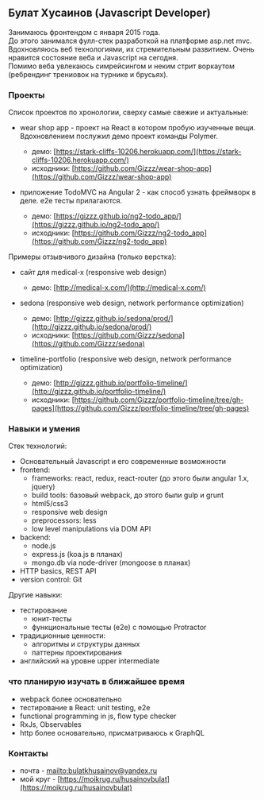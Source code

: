 ## Булат Хусаинов (Javascript Developer)
Занимаюсь фронтендом с января 2015 года.  
До этого занимался фулл-стек разработкой на платформе asp.net mvc.  
Вдохновляюсь веб технологиями, их стремительным развитием. Очень нравится состояние веба и Javascript на сегодня.  
Помимо веба увлекаюсь симрейсингом и неким стрит воркаутом (ребрендинг трениовок на турнике и брусьях).  

### Проекты
Список проектов по хронологии, сверху самые свежие и актуальные:  

- wear shop app - проект на React в котором пробую изученные вещи. Вдохновлением послужил демо проект команды Polymer.  
	- демо: [https://stark-cliffs-10206.herokuapp.com/](https://stark-cliffs-10206.herokuapp.com/)  
	- исходники: [https://github.com/Gizzz/wear-shop-app](https://github.com/Gizzz/wear-shop-app)  
	
- приложение TodoMVC на Angular 2 - как способ узнать фреймворк в деле. e2e тесты прилагаются.
	- демо: [https://gizzz.github.io/ng2-todo_app/](https://gizzz.github.io/ng2-todo_app/)  
	- исходники: [https://github.com/Gizzz/ng2-todo_app](https://github.com/Gizzz/ng2-todo_app)  

Примеры отзывчивого дизайна (только верстка):  

- сайт для medical-x (responsive web design)
	- демо: [http://medical-x.com/](http://medical-x.com/)

- sedona (responsive web design, network performance optimization)  
	- демо: [http://gizzz.github.io/sedona/prod/](http://gizzz.github.io/sedona/prod/)  
	- исходники: [https://github.com/Gizzz/sedona](https://github.com/Gizzz/sedona)  

- timeline-portfolio (responsive web design, network performance optimization)  
	- демо: [http://gizzz.github.io/portfolio-timeline/](http://gizzz.github.io/portfolio-timeline/)  
	- исходники: [https://github.com/Gizzz/portfolio-timeline/tree/gh-pages](https://github.com/Gizzz/portfolio-timeline/tree/gh-pages)  
    
### Навыки и умения
Стек технологий:
- Основательный Javascript и его современные возможности
- frontend: 
    - frameworks: react, redux, react-router (до этого были angular 1.x, jquery)
    - build tools: базовый webpack, до этого были gulp и grunt
    - html5/css3
    - responsive web design
    - preprocessors: less
    - low level manipulations via DOM API
- backend:
    - node.js
    - express.js (koa.js в планах)
    - mongo.db via node-driver (mongoose в планах)	
- HTTP basics, REST API
- version control: Git

Другие навыки:
- тестирование
    - юнит-тесты
    - функциональные тесты (e2e) с помощью Protractor
- традиционные ценности:
	- алгоритмы и структуры данных
	- паттерны проектирования
- английский на уровне upper intermediate

### что планирую изучать в ближайшее время
- webpack более основательно
- тестирование в React: unit testing, e2e
- functional programming in js, flow type checker
- RxJs, Observables
- http более основательно, присматриваюсь к GraphQL

### Контакты
- почта - [mailto:bulatkhusainov@yandex.ru](mailto:bulatkhusainov@yandex.ru)  
- мой круг - [https://moikrug.ru/husainovbulat](https://moikrug.ru/husainovbulat)  
